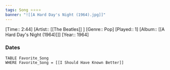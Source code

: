 ```yaml
---
tags: Song ⭐⭐⭐⭐ 
banner: "![[A Hard Day's Night (1964).jpg]]"
---
```

[Time:: 2:44]
[Artist:: [[The Beatles]] ]
[Genre:: Pop]
[Played:: 1]
[Album:: [[A Hard Day's Night (1964)]]]
[Year:: 1964]
### Dates
````dataview
TABLE Favorite_Song
WHERE Favorite_Song = [[I Should Have Known Better]]
````